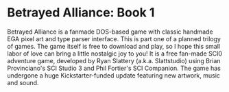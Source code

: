 # Betrayed Alliance: Book 1
Betrayed Alliance is a fanmade DOS-based game with classic handmade EGA pixel art and type parser interface.
This is part one of a planned trilogy of games. The game itself is free to download and play, so I hope this small labor of love can bring a little nostalgic joy to you!
It is a free fan-made SCI0 adventure game, developed by Ryan Slattery (a.k.a. Slattstudio) using Brian Provinciano's SCI Studio 3 and Phil Fortier's SCI Companion.
The game has undergone a huge Kickstarter-funded update featuring new artwork, music and sound.
